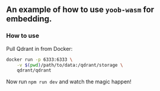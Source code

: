 ## An example of how to use `yoob-wasm` for embedding.

### How to use
Pull Qdrant in from Docker:
```bash
docker run -p 6333:6333 \
    -v $(pwd)/path/to/data:/qdrant/storage \
    qdrant/qdrant
```

Now run `npm run dev` and watch the magic happen!
